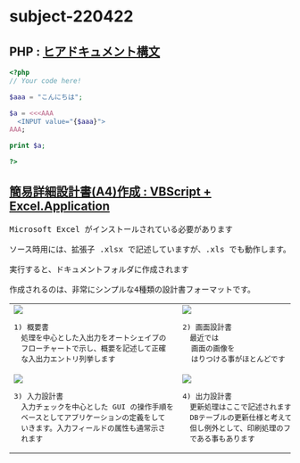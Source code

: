 # subject-220422

## PHP : [ヒアドキュメント構文](https://www.php.net/manual/ja/language.types.string.php#language.types.string.syntax.heredoc)
```php
<?php
// Your code here!

$aaa = "こんにちは";

$a = <<<AAA
  <INPUT value="{$aaa}">
AAA;

print $a;

?>
```


## [簡易詳細設計書(A4)作成 : VBScript + Excel.Application](https://winofsql.jp/download/create-spec-format.zip)

<pre>
Microsoft Excel がインストールされている必要があります

ソース時用には、拡張子 .xlsx で記述していますが、.xls でも動作します。

実行すると、ドキュメントフォルダに作成されます

作成されるのは、非常にシンプルな4種類の設計書フォーマットです。
</pre>
<table id="spec"><tbody><tr>
<td>
<img src="https://winofsql.jp/image/a/excel-spec-1.png">
<pre>1) 概要書
　処理を中心とした入出力をオートシェイプの
　フローチャートで示し、概要を記述して正確
　な入出力エントリ列挙します
</pre>
</td> 
<td>
<img src="https://winofsql.jp/image/a/excel-spec-2.png">
<pre>2) 画面設計書
　最近では
  画面の画像を
  はりつける事がほとんどです
</pre>
</td>
</tr>
<tr>
<td>
<img src="https://winofsql.jp/image/a/excel-spec-3.png">
<pre>3) 入力設計書
　入力チェックを中心とした GUI の操作手順を
　ベースとしてアプリケーションの定義をして
　いきます。入力フィールドの属性も通常示さ
　れます
</pre>
</td> 
<td>
<img src="https://winofsql.jp/image/a/excel-spec-4.png">
<pre>4) 出力設計書
　更新処理はここで記述されます。最近では、
　DBテーブルの更新仕様と考えて良いでしょう。
　但し例外として、印刷処理のフォーマット指示
　である事もあります
</pre>

</td>
</tr></tbody></table>
